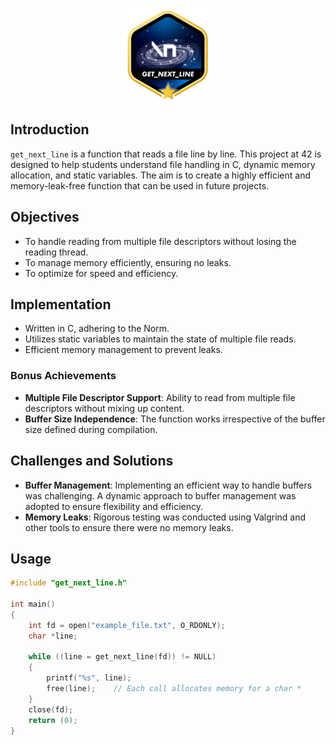 <p align="center">
    <img src="get_next_linem.png" alt="Badge Name">
</p>

## Introduction
`get_next_line` is a function that reads a file line by line. This project at 42 is designed to help students understand file handling in C, dynamic memory allocation, and static variables. The aim is to create a highly efficient and memory-leak-free function that can be used in future projects.

## Objectives
- To handle reading from multiple file descriptors without losing the reading thread.
- To manage memory efficiently, ensuring no leaks.
- To optimize for speed and efficiency.

## Implementation
- Written in C, adhering to the Norm.
- Utilizes static variables to maintain the state of multiple file reads.
- Efficient memory management to prevent leaks.

### Bonus Achievements
- **Multiple File Descriptor Support**: Ability to read from multiple file descriptors without mixing up content.
- **Buffer Size Independence**: The function works irrespective of the buffer size defined during compilation.

## Challenges and Solutions
- **Buffer Management**: Implementing an efficient way to handle buffers was challenging. A dynamic approach to buffer management was adopted to ensure flexibility and efficiency.
- **Memory Leaks**: Rigorous testing was conducted using Valgrind and other tools to ensure there were no memory leaks.

## Usage
```c
#include "get_next_line.h"

int main()
{
    int fd = open("example_file.txt", O_RDONLY);
    char *line;

    while ((line = get_next_line(fd)) != NULL)
    {
        printf("%s", line);
        free(line);    // Each call allocates memory for a char *
    }
    close(fd);
    return (0);
}
